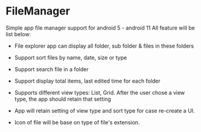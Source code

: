 # FileManager
Simple app file manager support for android 5 - android 11
All feature will be list below:
- File explorer app can display all folder, sub folder & files in these folders
- Support sort files by name, date, size or type
- Support search file in a folder
- Support display total items, last edited time for each folder
- Supports different view types: List, Grid. After the user chose a view type, the app should retain that setting

- App will retain setting of view type and sort type for case  re-create a UI.
- Icon of file will be base on type of file's extension.
